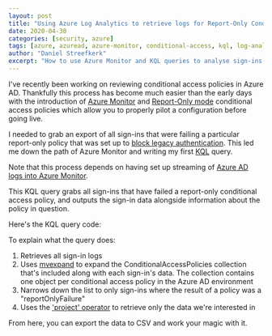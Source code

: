 ```yaml
---
layout: post
title: "Using Azure Log Analytics to retrieve logs for Report-Only Conditional Access Policies"
date: 2020-04-30
categories: [security, azure]
tags: [azure, azuread, azure-monitor, conditional-access, kql, log-analytics]
author: "Daniel Streefkerk"
excerpt: "How to use Azure Monitor and KQL queries to analyse sign-ins affected by report-only conditional access policies in Azure AD."
---
```


I've recently been working on reviewing conditional access policies in Azure AD. Thankfully this process has become much easier than the early days with the introduction of [Azure Monitor](https://azure.microsoft.com/en-us/services/monitor/) and [Report-Only mode](https://docs.microsoft.com/en-us/azure/active-directory/conditional-access/concept-conditional-access-report-only) conditional access policies which allow you to properly pilot a configuration before going live.

I needed to grab an export of all sign-ins that were failing a particular report-only policy that was set up to [block legacy authentication](https://docs.microsoft.com/en-us/azure/active-directory/conditional-access/block-legacy-authentication). This led me down the path of Azure Monitor and writing my first [KQL](https://docs.microsoft.com/en-us/sharepoint/dev/general-development/keyword-query-language-kql-syntax-reference) query.

Note that this process depends on having set up streaming of [Azure AD logs into Azure Monitor](https://docs.microsoft.com/en-us/azure/active-directory/reports-monitoring/howto-integrate-activity-logs-with-log-analytics).

This KQL query grabs all sign-ins that have failed a report-only conditional access policy, and outputs the sign-in data alongside information about the policy in question.

Here's the KQL query code:

<script src="https://gist.github.com/dstreefkerk/d32a06442ee884a51062cc06f87886e3.js"></script>

To explain what the query does:

1. Retrieves all sign-in logs
2. Uses [mvexpand](https://docs.microsoft.com/en-us/azure/data-explorer/kusto/query/mvexpandoperator) to expand the ConditionalAccessPolicies collection that's included along with each sign-in's data. The collection contains one object per conditional access policy in the Azure AD environment
3. Narrows down the list to only sign-ins where the result of a policy was a "reportOnlyFailure"
4. Uses the ['project' operator](https://docs.microsoft.com/en-us/azure/data-explorer/kusto/query/projectoperator) to retrieve only the data we're interested in

From here, you can export the data to CSV and work your magic with it.